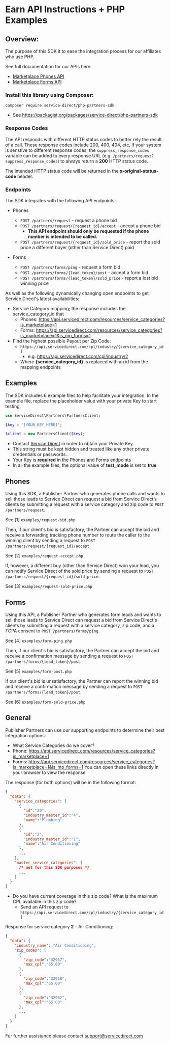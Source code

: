 # Earn API Instructions + PHP Examples

## Overview:
The purpose of this SDK it to ease the integration process for our affiliates who use PHP.

See full documentation for our APIs here:
* [Marketplace Phones API](https://docs.google.com/document/d/e/2PACX-1vSqTEv-aynxXNOSqj9xD4nwMrC9gfl-kE9J0UFWFNtrJcXIE7NE0l3tUH4Zro3cTHwXHmoe_JaHCmTW/pub)
* [Marketplace Forms API](https://docs.google.com/document/u/1/d/e/2PACX-1vQ35nE839QVD2EkkVnhRNhu_hf8NXRJL3gUzn4jdMoAclIX-faGk-nGHJ0_Zchdd0lUMwdJyXk3RLD0/pub)

### Install this library using Composer:
`composer require service-direct/php-partners-sdk`
* See https://packagist.org/packages/service-direct/php-partners-sdk

### Response Codes
The API responds with different HTTP status codes to better rely the result of a call.
These response codes include 200, 400, 404, etc.
If your system is senstive to different response codes, the `suppress_response_codes` variable
can be added to every response URL (e.g. `/partners/request?suppress_response_codes`) to always
return a **200** HTTP status code.

The intended HTTP status code will be returned in the **x-original-status-code** header.

### Endpoints
The SDK integrates with the following API endpoints:

* Phones
  * `POST /partners/request` - request a phone bid
  * `POST /partners/request/{request_id}/accept` - accept a phone bid
    * **This API endpoint should only be requested if the phone number is intended to be called.**
  * `POST /partners/request/{request_id}/sold_price` - report the sold price a different buyer (other than Service Direct) paid

* Forms
  * `POST /partners/forms/ping` - request a form bid
  * `POST /partners/forms/{lead_token}/post` - accept a form bid
  * `POST /partners/forms/{lead_token}/sold_price` - report a lost bid winning price

As well as the following dynamically changing open endpoints to get Service Direct's latest availabilities:

* Service Category mapping; the response includes the service_category_id that 
  * Phones: https://api.servicedirect.com/resources/service_categories?is_marketplace=1
  * Forms: https://api.servicedirect.com/resources/service_categories?is_marketplace=1&is_mp_forms=1
* Find the highest possible Payout per Zip Code:
  * `https://api.servicedirect.com/cpl/industry/{service_category_id}`
    * e.g. https://api.servicedirect.com/cpl/industry/2
  * Where **{service_category_id}** is replaced with an id from the mapping endpoints

## Examples
The SDK includes 6 example files to help facilitate your integration.
In the example file, replace the placeholder value with your private Key to start testing.
```php
use ServiceDirect\Partners\PartnersClient;

$key = '[YOUR_KEY_HERE]';

$client = new PartnersClient($key);
```
* Contact [Service Direct](https://servicedirect.com) in order to obtain your Private Key.
* This string must be kept hidden and treated like any other private credentials or passwords.
* Your Key is **required** in the Phones and Forms endpoints
* In all the example files, the optional value of **test_mode** is set to **true**

## Phones
Using this SDK, a Publisher Partner who generates phone calls and wants to sell those leads to Service Direct can
request a bid from Service Direct’s clients by submitting a request with a service category and zip code to
`POST /partners/request`.

See [1] `examples/request-bid.php`

Then, if our client's bid is satisfactory, the Partner can accept the bid and receive a forwarding tracking phone number
to route the caller to the winning client by sending a request to `POST /partners/request/{request_id}/accept`.

See [2] `examples/request-accept.php`

If, however, a different buy (other than Service Direct) won your lead, you can notify Service Direct of the sold price
by sending a request to `POST /partners/request/{request_id}/sold_price`.

See [3] `examples/request-sold-price.php`

## Forms
Using this API, a Publisher Partner who generates form leads and wants to sell those leads to Service Direct can
request a bid from Service Direct's clients by submitting a request with a service category, zip code, and a
TCPA consent to `POST /partners/forms/ping`.

See [4] `examples/form-ping.php`

Then, if our client's bid is satisfactory, the Partner can accept the bid and receive a confirmation message by
sending a request to `POST /partners/forms/{lead_token}/post`.

See [5] `examples/form-post.php`

If our client's bid is unsatisfactory, the Partner can report the winning bid and receive a confirmation message by
sending a request to `POST /partners/forms/{lead_token}/post`.

See [6] `examples/form-sold-price.php`

## General
Publisher Partners can use our supporting endpoints to determine their best integration options:
* What Service Categories do we cover?
* Phone: https://api.servicedirect.com/resources/service_categories?is_marketplace=1
* Forms: https://api.servicedirect.com/resources/service_categories?is_marketplace=1&is_mp_forms=1
You can open these links directly in your browser to view the response

The response (for both options) will be in the following format:
```json
{
  "data": {
    "service_categories": [
      {
        "id":"20",
        "industry_master_id":"4",
        "name":"Plumbing"
      },
      {
        "id":"2",
        "industry_master_id":"1",
        "name":"Air Conditioning"
      },
      ...
    ],
    "master_service_categories": [
      /* not for this SDK purposes */
      ...
    ]
  }
}
```

* Do you have current coverage in this zip code? What is the maximum CPL available in this zip code?
  * Send an API request to `https://api.servicedirect.com/cpl/industry/{service_category_id}`

Response for service category **2** - Air Conditioning:
```json
{
  "data": {
    "industry_name": "Air Conditioning",
    "zip_codes": [
      {
        "zip_code":"32957",
        "max_cpl":"65.00"
      },
      {
        "zip_code":"32958",
        "max_cpl":"65.00"
      },
      {
        "zip_code":"32962",
        "max_cpl":"65.00"
      },
      ...
    ]
  }
}
```
Fur further assistance please contact support@servicedirect.com
